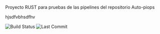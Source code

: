 Proyecto RUST para pruebas de las pipelines del repositorio Auto-piops


hjsdfvbhsdfhv


![Build Status](https://img.shields.io/badge/build-passing-brightgreen)
![Last Commit](https://img.shields.io/github/last-commit/Zoimback/rust)


